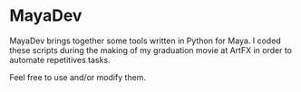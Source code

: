 MayaDev
=======

MayaDev brings together some tools written in Python for Maya.
I coded these scripts during the making of my graduation movie at ArtFX in order to automate repetitives tasks.

Feel free to use and/or modify them.
